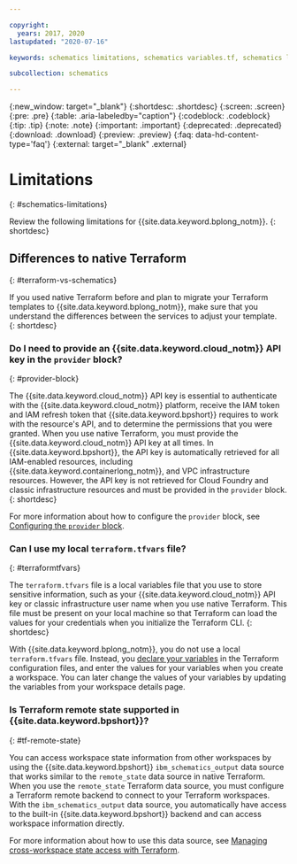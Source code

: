```yaml
---

copyright:
  years: 2017, 2020
lastupdated: "2020-07-16"

keywords: schematics limitations, schematics variables.tf, schematics local variables file, schematics local variable, schematics output.tf, schematics terraform.tfstate

subcollection: schematics

---
```

{:new_window: target="_blank"} 
{:shortdesc: .shortdesc}
{:screen: .screen}
{:pre: .pre}
{:table: .aria-labeledby="caption"}
{:codeblock: .codeblock}
{:tip: .tip}
{:note: .note}
{:important: .important}
{:deprecated: .deprecated}
{:download: .download}
{:preview: .preview}
{:faq: data-hd-content-type='faq'}
{:external: target="_blank" .external}

# Limitations
{: #schematics-limitations}

Review the following limitations for {{site.data.keyword.bplong_notm}}.
{: shortdesc}

## Differences to native Terraform
{: #terraform-vs-schematics}

If you used native Terraform before and plan to migrate your Terraform templates to {{site.data.keyword.bplong_notm}}, make sure that you understand the differences between the services to adjust your template.  
{: shortdesc}

### Do I need to provide an {{site.data.keyword.cloud_notm}} API key in the `provider` block?
{: #provider-block}

The {{site.data.keyword.cloud_notm}} API key is essential to authenticate with the {{site.data.keyword.cloud_notm}} platform, receive the IAM token and IAM refresh token that {{site.data.keyword.bpshort}} requires to work with the resource's API, and to determine the permissions that you were granted. When you use native Terraform, you must provide the {{site.data.keyword.cloud_notm}} API key at all times. In {{site.data.keyword.bpshort}}, the API key is automatically retrieved for all IAM-enabled resources, including {{site.data.keyword.containerlong_notm}}, and VPC infrastructure resources. However, the API key is not retrieved for Cloud Foundry and classic infrastructure resources and must be provided in the `provider` block.
{: shortdesc}

For more information about how to configure the `provider` block, see [Configuring the `provider` block](/docs/schematics?topic=schematics-create-tf-config#configure-provider). 

### Can I use my local `terraform.tfvars` file?

{: #terraformtfvars}

The `terraform.tfvars` file is a local variables file that you use to store sensitive information, such as your {{site.data.keyword.cloud_notm}} API key or classic infrastructure user name when you use native Terraform. This file must be present on your local machine so that Terraform can load the values for your credentials when you initialize the Terraform CLI. 
{: shortdesc}

With {{site.data.keyword.bplong_notm}}, you do not use a local `terraform.tfvars` file. Instead, you [declare your variables](/docs/schematics?topic=schematics-create-tf-config#configure-variables) in the Terraform configuration files, and enter the values for your variables when you create a workspace. You can later change the values of your variables by updating the variables from your workspace details page. 

  

### Is Terraform remote state supported in {{site.data.keyword.bpshort}}?
{: #tf-remote-state}

You can access workspace state information from other workspaces by using the {{site.data.keyword.bpshort}} `ibm_schematics_output` data source that works similar to the `remote_state` data source in native Terraform. When you use the `remote_state` Terraform data source, you must configure a Terraform remote backend to connect to your Terraform workspaces. With the `ibm_schematics_output` data source, you automatically have access to the built-in {{site.data.keyword.bpshort}} backend and can access workspace information directly.

For more information about how to use this data source, see [Managing cross-workspace state access with Terraform](/docs/schematics?topic=schematics-remote-state). 
